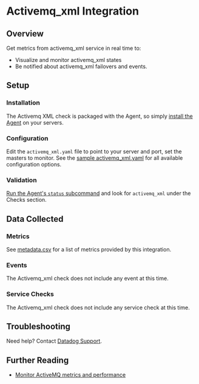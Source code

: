# Activemq_xml Integration

## Overview

Get metrics from activemq_xml service in real time to:

* Visualize and monitor activemq_xml states
* Be notified about activemq_xml failovers and events.

## Setup
### Installation

The Activemq XML check is packaged with the Agent, so simply [install the Agent][1] on your servers.

### Configuration

Edit the `activemq_xml.yaml` file to point to your server and port, set the masters to monitor. See the [sample activemq_xml.yaml][2] for all available configuration options.

### Validation

[Run the Agent's `status` subcommand][3] and look for `activemq_xml` under the Checks section.

## Data Collected
### Metrics
See [metadata.csv][4] for a list of metrics provided by this integration.

### Events
The Activemq_xml check does not include any event at this time.

### Service Checks
The Activemq_xml check does not include any service check at this time.

## Troubleshooting
Need help? Contact [Datadog Support][5].

## Further Reading

* [Monitor ActiveMQ metrics and performance][6]


[1]: https://app.datadoghq.com/account/settings#agent
[2]: https://github.com/DataDog/integrations-core/blob/master/activemq_xml/conf.yaml.example
[3]: https://docs.datadoghq.com/agent/faq/agent-commands/#agent-status-and-information
[4]: https://github.com/DataDog/integrations-core/blob/master/activemq_xml/metadata.csv
[5]: http://docs.datadoghq.com/help/
[6]: https://www.datadoghq.com/blog/monitor-activemq-metrics-performance/
